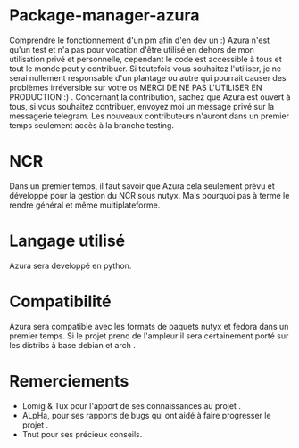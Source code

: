 # Package-manager-azura
Comprendre le fonctionnement d'un pm afin d'en dev un :)
Azura n'est qu'un test et n'a pas pour vocation d'être utilisé en dehors de mon utilisation privé et personnelle, cependant le code est accessible à tous et tout le monde peut y contribuer.
Si toutefois vous souhaitez l'utiliser, je ne serai nullement responsable d'un plantage ou autre qui pourrait causer des problèmes irréversible sur votre os MERCI DE NE PAS L'UTILISER EN PRODUCTION :) .
Concernant la contribution, sachez que Azura est ouvert à tous, si vous souhaitez contribuer, envoyez moi un message privé sur la messagerie telegram.
Les nouveaux contributeurs n'auront dans un premier temps seulement accès à la branche testing.

# NCR
Dans un premier temps, il faut savoir que Azura cela seulement prévu et développé pour la gestion du NCR sous nutyx.
Mais pourquoi pas à terme le rendre général et même multiplateforme.

# Langage utilisé
Azura sera developpé en python.

# Compatibilité 

Azura sera compatible avec les formats de paquets nutyx et fedora dans un premier temps.
Si le projet prend de l'ampleur il sera certainement porté sur les distribs à base debian et arch .

# Remerciements

- Lomig & Tux pour l'apport de ses connaissances au projet .
- ALpHa, pour ses rapports de bugs qui ont aidé à faire progresser le projet .
- Tnut pour ses précieux conseils.
